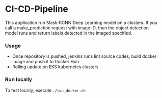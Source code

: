 # CI-CD-Pipeline

This application run Mask-RCNN Deep Learning model on a clusters. If you call a make_prediction request with image ID, then the object detection model runs and return labels detected in the imaged specified.

### Usage
- Once repository is pushed, jenkins runs lint source codes, build docker image and push it to Docker Hub
- Rolling update on EKS kubernetes clusters

### Run locally
To test locally, execute `./run_docker.sh`
